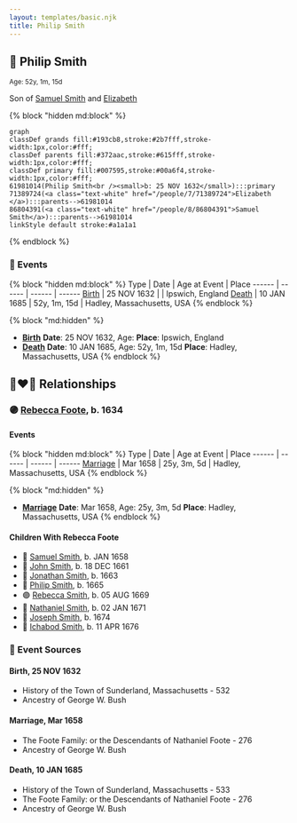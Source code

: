 ```yaml
---
layout: templates/basic.njk
title: Philip Smith
---
```

## 🔵 Philip Smith
<small>Age: 52y, 1m, 15d</small>

Son of [Samuel Smith](/people/8/86804391) and [Elizabeth ](/people/7/71389724)

{% block "hidden md:block" %}
```mermaid
graph
classDef grands fill:#193cb8,stroke:#2b7fff,stroke-width:1px,color:#fff;
classDef parents fill:#372aac,stroke:#615fff,stroke-width:1px,color:#fff;
classDef primary fill:#007595,stroke:#00a6f4,stroke-width:1px,color:#fff;
61981014(Philip Smith<br /><small>b: 25 NOV 1632</small>):::primary
71389724(<a class="text-white" href="/people/7/71389724">Elizabeth </a>):::parents-->61981014
86804391(<a class="text-white" href="/people/8/86804391">Samuel Smith</a>):::parents-->61981014
linkStyle default stroke:#a1a1a1
```
{% endblock %}

### 📆 Events

{% block "hidden md:block" %}
Type | Date | Age at Event | Place
------ | ------ | ------ | ------
[Birth](#event-event-2) | 25 NOV 1632 |  | Ipswich, England
[Death](#event-event-3) | 10 JAN 1685 | 52y, 1m, 15d | Hadley, Massachusetts, USA
{% endblock %}

{% block "md:hidden" %}
- **[Birth](#event-event-2)**
**Date**: 25 NOV 1632, Age:
**Place**: Ipswich, England
- **[Death](#event-event-3)**
**Date**: 10 JAN 1685, Age: 52y, 1m, 15d
**Place**: Hadley, Massachusetts, USA
{% endblock %}

## 👩‍❤️‍👨 Relationships

### 🟣 [Rebecca Foote](/people/3/32470572), b. 1634

#### Events

{% block "hidden md:block" %}
Type | Date | Age at Event | Place
------ | ------ | ------ | ------
[Marriage](#event-family-0-event-0) | Mar 1658 | 25y, 3m, 5d | Hadley, Massachusetts, USA
{% endblock %}

{% block "md:hidden" %}
- **[Marriage](#event-family-0-event-0)**
**Date**: Mar 1658, Age: 25y, 3m, 5d
**Place**: Hadley, Massachusetts, USA
{% endblock %}

#### Children With Rebecca Foote
* 🔵 [Samuel Smith](/people/8/82805494), b. JAN 1658
* 🔵 [John Smith](/people/3/36040590), b. 18 DEC 1661
* 🔵 [Jonathan Smith](/people/8/86610734), b. 1663
* 🔵 [Philip Smith](/people/4/43477914), b. 1665
* 🟣 [Rebecca Smith](/people/7/76162584), b. 05 AUG 1669
* 🔵 [Nathaniel Smith](/people/8/82150350), b. 02 JAN 1671
* 🔵 [Joseph Smith](/people/4/405860), b. 1674
* 🔵 [Ichabod Smith](/people/3/31008221), b. 11 APR 1676
### 📰 Event Sources

#### <a id="event-event-2"></a> Birth, 25 NOV 1632
* History of the Town of Sunderland, Massachusetts  - 532
* Ancestry of George W. Bush

#### <a id="event-family-0-event-0"></a> Marriage, Mar 1658
* The Foote Family: or the Descendants of Nathaniel Foote  - 276
* Ancestry of George W. Bush
#### <a id="event-event-3"></a> Death, 10 JAN 1685
* History of the Town of Sunderland, Massachusetts  - 533
* The Foote Family: or the Descendants of Nathaniel Foote  - 276
* Ancestry of George W. Bush
